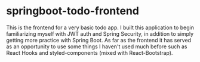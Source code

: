 # springboot-todo-frontend

This is the frontend for a very basic todo app. I built this application to begin familiarizing myself with JWT auth and Spring Security, in addition to simply getting more practice with Spring Boot. As far as the frontend it has served as an opportunity to use some things I haven't used much before such as React Hooks and styled-components (mixed with React-Bootstrap).
